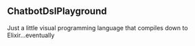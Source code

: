 ## ChatbotDslPlayground

Just a little visual programming language that compiles down to
Elixir...eventually
